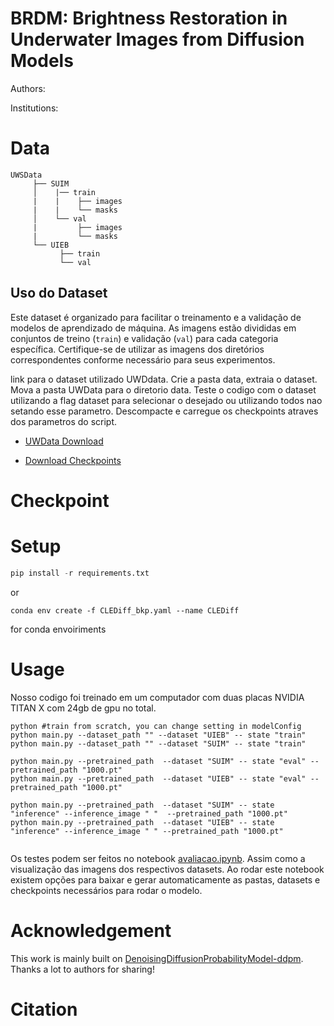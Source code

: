 # **BRDM: Brightness Restoration in Underwater Images from Diffusion Models**
Authors: 

Institutions: 

# Data
<!-- 
 ```
 UWSData
├── RUIE
│    ├── UCCS
│    |    ├── train
│    |    └── val
│    ├── UIQS
│    |    ├── train
│    |    └── val
│    └── UTTS
│         ├── train
│         └── val
├── SUIM
│    |── train
|    |    ├── images
|    |    └── masks
│    └── val
|         ├── images
|         └── masks
└── UIEB
      ├── train
      └── val
``` -->
 ```
 UWSData
      ├── SUIM
      │    |── train
      |    |    ├── images
      |    |    └── masks
      │    └── val
      |         ├── images
      |         └── masks
      └── UIEB
            ├── train
            └── val
```

## Uso do Dataset

Este dataset é organizado para facilitar o treinamento e a validação de modelos de aprendizado de máquina. As imagens estão divididas em conjuntos de treino (`train`) e validação (`val`) para cada categoria específica. Certifique-se de utilizar as imagens dos diretórios correspondentes conforme necessário para seus experimentos.

link para o dataset utilizado UWDdata. Crie a pasta data, extraia o dataset. Mova a pasta UWData para o diretorio data. Teste o codigo com o dataset utilizando a flag dataset para selecionar o desejado ou utilizando todos nao setando esse parametro. Descompacte e carregue os checkpoints atraves dos parametros do script. 

* [UWData Download](https://drive.google.com/file/d/1SCwOosZam8bzoZdVSwW60l-bD7c65pv0/view?usp=sharing)

* [Download Checkpoints]()


# Checkpoint

# Setup
```python
pip install -r requirements.txt
```

or 

```conda
conda env create -f CLEDiff_bkp.yaml --name CLEDiff
```

for conda envoiriments

# Usage
<!--Our diffusion code structure is based on the original implementation of DDPM. Increasing the size of the U-Net may lead to better results. About training iteration. The training with 5000 iterations has converged quite well. We recommend training for 10,000 iterations to achieve better performance, and you can select the best-performing training iterations.We test code on one RTX 3090 GPU. The training time is about 1-2 days.*/ -->
 Nosso codigo foi treinado em um computador com duas placas NVIDIA TITAN X com 24gb de gpu no total.  

```
python #train from scratch, you can change setting in modelConfig 
python main.py --dataset_path "" --dataset "UIEB" -- state "train" 
python main.py --dataset_path "" --dataset "SUIM" -- state "train" 

python main.py --pretrained_path  --dataset "SUIM" -- state "eval" --pretrained_path "1000.pt"
python main.py --pretrained_path  --dataset "UIEB" -- state "eval" --pretrained_path "1000.pt"

python main.py --pretrained_path  --dataset "SUIM" -- state "inference" --inference_image " "  --pretrained_path "1000.pt"
python main.py --pretrained_path  --dataset "UIEB" -- state "inference" --inference_image " " --pretrained_path "1000.pt"


```

Os testes podem ser feitos no notebook [avaliacao.ipynb](avaliacao.ipynb). Assim como a visualização das imagens dos respectivos datasets. Ao rodar este notebook existem opções para baixar e gerar automaticamente as pastas, datasets e checkpoints necessários para rodar o modelo.
<!--
# Mask CLE Diffusion
Mask CLE Diffusion finetunes lol checkpoint. In our experiments, lol checkpoint is better than mit-adobe-5K checkpoint.

We show some inference cases in 'data/Mask_CLE_cases'. Welcome to use your cases to test the performance.
 /*We show some inference cases in 'data/Mask_CLE_cases'. Welcome to use your cases to test the performance.

```python
python mask_generation.py   #generate masks for training
python train_mask.py --pretrained_path ckpt/lol.pt  #finetune Mask CLE Diffusion
python test_mask.py --pretrained_path ckpt/Mask_CLE.pt --input_path data/Mask_CLE_cases/opera.png --mask_path data/Mask_CLE_cases/opera_mask.png --data_name opera
```
*/ -->


# Acknowledgement
This work is mainly built on [DenoisingDiffusionProbabilityModel-ddpm](https://github.com/zoubohao/DenoisingDiffusionProbabilityModel-ddpm-). Thanks a lot to authors for sharing!

# Citation

